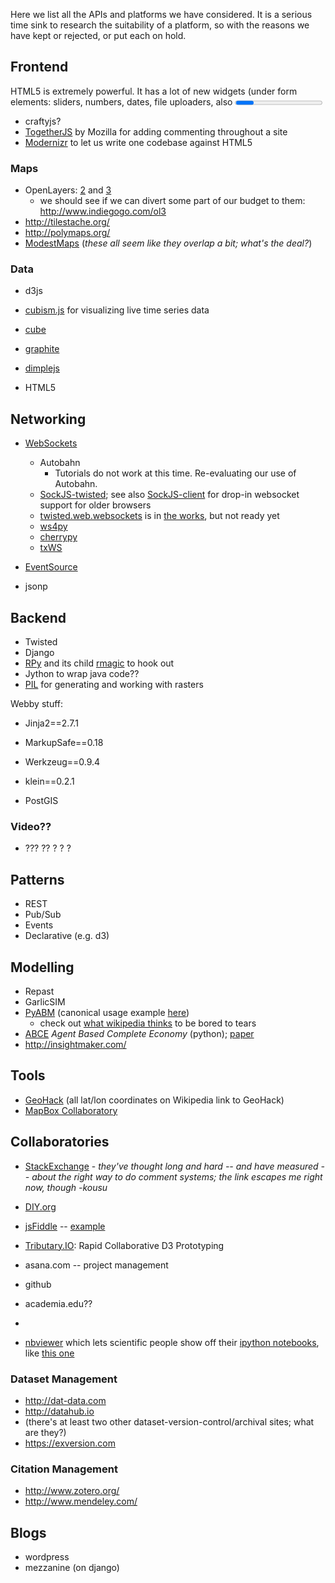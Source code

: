 Here we list all the APIs and platforms we have considered. It is a serious time sink to research the suitability of a platform, so with the reasons we have kept or rejected, or put  each on hold.


## Frontend

HTML5 is extremely powerful. It has a lot of new widgets (under form elements: sliders, numbers, dates, file uploaders, also <progress> and <meter> which lists). We can probably build most of our widgets direct in HTML.

* craftyjs?
* [TogetherJS](https://togetherjs.com/) by Mozilla for adding commenting throughout a site
* [Modernizr](http://modernizr.com/) to let us write one codebase against HTML5

### Maps

* OpenLayers: [2](http://openlayers.org) and [3](http://ol3js.org)
  * we should see if we can divert some part of our budget to them: http://www.indiegogo.com/ol3
* http://tilestache.org/
* http://polymaps.org/
* [ModestMaps](http://modestmaps.com/examples/)
(_these all seem like they overlap a bit; what's the deal?_)

### Data
* d3js
* [cubism.js](http://square.github.io/cubism/) for visualizing live time series data
* [cube](http://square.github.io/cube/)
* [graphite](http://graphite.wikidot.com/)
* [dimplejs](http://dimplejs.org/)

* HTML5

## Networking

* [WebSockets](http://www.websocket.org/quantum.html)
  * Autobahn
    * Tutorials do not work at this time. Re-evaluating our use of Autobahn.
  * [SockJS-twisted](https://github.com/DesertBus/sockjs-twisted/); see also [SockJS-client](https://github.com/sockjs/sockjs-client) for drop-in websocket support for older browsers
  * [twisted.web.websockets](https://twistedmatrix.com/trac/ticket/4173) is in [the works](http://twistedmatrix.com/trac/attachment/ticket/4173/4173-5.patch), but not ready yet
  * [ws4py](https://github.com/Lawouach/WebSocket-for-Python)
  * [cherrypy](http://www.cherrypy.org/)
  * [txWS](https://github.com/MostAwesomeDude/txWS)

* [EventSource](http://stackoverflow.com/questions/8499142/html5-server-side-event-eventsource-vs-wrapped-websocket)
* jsonp




## Backend
* Twisted
* Django
* [RPy](http://rpy.sourceforge.net/rpy2.html) and its child [rmagic](http://ipython.org/ipython-doc/dev/config/extensions/rmagic.html) to hook out
* Jython to wrap java code??
* [PIL](http://pillow.readthedocs.org/) for generating and working with rasters

Webby stuff:

* Jinja2==2.7.1
* MarkupSafe==0.18
* Werkzeug==0.9.4
* klein==0.2.1



* PostGIS

### Video??

* ??? ?? ? ? ?

## Patterns
* REST
* Pub/Sub
* Events
* Declarative (e.g. d3)

## Modelling
* Repast
* GarlicSIM
* [PyABM](http://www-rohan.sdsu.edu/~zvoleff/research/pyabm/) (canonical usage example [here](https://github.com/azvoleff/chitwanabm/blob/master/chitwanabm/agents.py))
  * check out [what wikipedia thinks](http://en.wikipedia.org/wiki/Comparison_of_agent-based_modeling_software) to be bored to tears
* [ABCE](https://github.com/DavoudTaghawiNejad/abce) _Agent Based Complete Economy_ (python); [paper](http://jasss.soc.surrey.ac.uk/16/3/1.html)
* http://insightmaker.com/

## Tools

* [GeoHack](https://tools.wmflabs.org/geohack/) (all lat/lon coordinates on Wikipedia link to GeoHack)
* [MapBox Collaboratory](https://www.mapbox.com/)

## Collaboratories

* [StackExchange](http://stackoverflow.com/) - _they've thought long and hard -- and have measured -- about the right way to do comment systems; the link escapes me right now, though -kousu_

* [DIY.org](http://diy.org/)
* [jsFiddle](http://jsfiddle.net) -- [example](http://jsfiddle.net/sharavsambuu/s7QjN/9/light/)
* [Tributary.IO](https://github.com/enjalot/tributary.io): Rapid Collaborative D3 Prototyping

* asana.com -- project management
* github
* academia.edu??
* 

* [nbviewer](http://nbviewer.ipython.org/) which lets scientific people show off their [ipython notebooks](http://ipython.org/notebook.html), like [this one](http://nbviewer.ipython.org/urls/raw2.github.com/damontallen/Orbitals/master/Hydrogen%20Orbitals%20-%20working.ipynb)

### Dataset Management
* http://dat-data.com 
* http://datahub.io
* (there's at least two other dataset-version-control/archival sites; what are they?)
* https://exversion.com

### Citation Management
* http://www.zotero.org/
* http://www.mendeley.com/


## Blogs
* wordpress
* mezzanine (on django)
